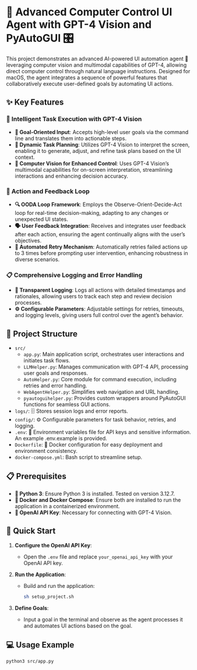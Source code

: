 # 🚀 Advanced Computer Control UI Agent with GPT-4 Vision and PyAutoGUI 🎛️

This project demonstrates an advanced AI-powered UI automation agent 🎉 leveraging computer vision and multimodal capabilities of GPT-4, allowing direct computer control through natural language instructions. Designed for macOS, the agent integrates a sequence of powerful features that collaboratively execute user-defined goals by automating UI actions.

## ✨ Key Features

### 🧠 Intelligent Task Execution with GPT-4 Vision
- **🎯 Goal-Oriented Input**: Accepts high-level user goals via the command line and translates them into actionable steps.
- **📝 Dynamic Task Planning**: Utilizes GPT-4 Vision to interpret the screen, enabling it to generate, adjust, and refine task plans based on the UI context.
- **👀 Computer Vision for Enhanced Control**: Uses GPT-4 Vision’s multimodal capabilities for on-screen interpretation, streamlining interactions and enhancing decision accuracy.

### 🔄 Action and Feedback Loop
- **🔍 OODA Loop Framework**: Employs the Observe-Orient-Decide-Act loop for real-time decision-making, adapting to any changes or unexpected UI states.
- **🗣️ User Feedback Integration**: Receives and integrates user feedback after each action, ensuring the agent continually aligns with the user’s objectives.
- **🔄 Automated Retry Mechanism**: Automatically retries failed actions up to 3 times before prompting user intervention, enhancing robustness in diverse scenarios.

### 📋 Comprehensive Logging and Error Handling
- **📜 Transparent Logging**: Logs all actions with detailed timestamps and rationales, allowing users to track each step and review decision processes.
- **⚙️ Configurable Parameters**: Adjustable settings for retries, timeouts, and logging levels, giving users full control over the agent’s behavior.

## 📂 Project Structure

- `src/`
  - `app.py`: Main application script, orchestrates user interactions and initiates task flows.
  - `LLMHelper.py`: Manages communication with GPT-4 API, processing user goals and responses.
  - `AutoHelper.py`: Core module for command execution, including retries and error handling.
  - `WebAgentHelper.py`: Simplifies web navigation and URL handling.
  - `pyautoguihelper.py`: Provides custom wrappers around PyAutoGUI functions for seamless GUI actions.
- `logs/`: 🗄️ Stores session logs and error reports.
- `config/`: ⚙️ Configurable parameters for task behavior, retries, and logging.
- `.env`: 🔑 Environment variables file for API keys and sensitive information. An example .env.example is provided.
- `Dockerfile`: 🐳 Docker configuration for easy deployment and environment consistency.
- `docker-compose.yml`: Bash script to streamline setup.

## 📋 Prerequisites

- **🐍 Python 3**: Ensure Python 3 is installed. Tested on version 3.12.7.
- **🐳 Docker and Docker Compose**: Ensure both are installed to run the application in a containerized environment.
- **🔑 OpenAI API Key**: Necessary for connecting with GPT-4 Vision.

## 🚀 Quick Start

1. **Configure the OpenAI API Key**:
   - Open the `.env` file and replace `your_openai_api_key` with your OpenAI API key.

2. **Run the Application**:
   - Build and run the application:
     ```bash
     sh setup_project.sh
     ```

3. **Define Goals**:
   - Input a goal in the terminal and observe as the agent processes it and automates UI actions based on the goal.

## 💻 Usage Example

```bash
python3 src/app.py
```

